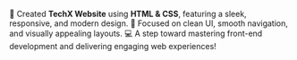 🚀 Created **TechX Website** using **HTML & CSS**, featuring a sleek, responsive, and modern design. 🎨 Focused on clean UI, smooth navigation, and visually appealing layouts. 💻 A step toward mastering front-end development and delivering engaging web experiences!
